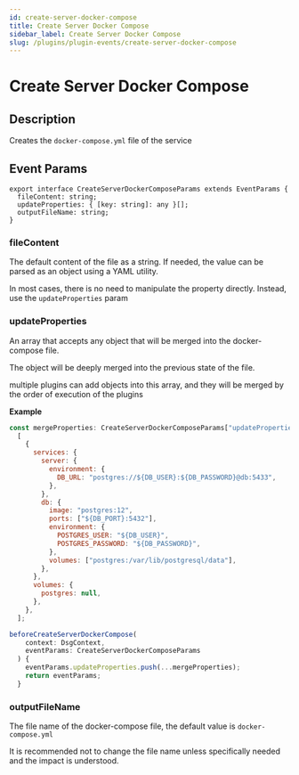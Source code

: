 ```yaml
---
id: create-server-docker-compose
title: Create Server Docker Compose
sidebar_label: Create Server Docker Compose
slug: /plugins/plugin-events/create-server-docker-compose
---
```


# Create Server Docker Compose

## Description

Creates the `docker-compose.yml` file of the service

## Event Params

```tsx
export interface CreateServerDockerComposeParams extends EventParams {
  fileContent: string;
  updateProperties: { [key: string]: any }[];
  outputFileName: string;
}
```

### fileContent

The default content of the file as a string. If needed, the value can be parsed as an object using a YAML utility.

In most cases, there is no need to manipulate the property directly. Instead, use the `updateProperties` param

### updateProperties

An array that accepts any object that will be merged into the docker-compose file.

The object will be deeply merged into the previous state of the file.

multiple plugins can add objects into this array, and they will be merged by the order of execution of the plugins

**Example**

```javascript
const mergeProperties: CreateServerDockerComposeParams["updateProperties"] =
  [
    {
      services: {
        server: {
          environment: {
            DB_URL: "postgres://${DB_USER}:${DB_PASSWORD}@db:5433",
          },
        },
        db: {
          image: "postgres:12",
          ports: ["${DB_PORT}:5432"],
          environment: {
            POSTGRES_USER: "${DB_USER}",
            POSTGRES_PASSWORD: "${DB_PASSWORD}",
          },
          volumes: ["postgres:/var/lib/postgresql/data"],
        },
      },
      volumes: {
        postgres: null,
      },
    },
  ];

beforeCreateServerDockerCompose(
    context: DsgContext,
    eventParams: CreateServerDockerComposeParams
  ) {
    eventParams.updateProperties.push(...mergeProperties);
    return eventParams;
  }
```

### outputFileName

The file name of the docker-compose file, the default value is `docker-compose.yml`

It is recommended not to change the file name unless specifically needed and the impact is understood.
